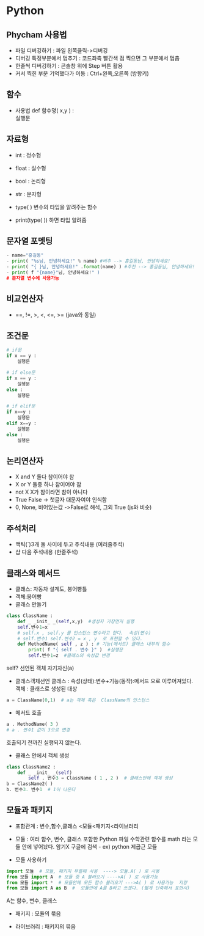 # Python 

## Phycham 사용법

- 파일 디버깅하기  : 파일 왼쪽클릭->디버깅 
- 디버깅 특정부분에서 멈추기 : 코드좌측 빨간색 점 찍으면 그 부분에서 멈춤
- 한줄씩 디버깅하기 : 콘솔창 위에 Step 버튼 활용
- 커서 찍힌 부분 기억했다가 이동 : Ctrl+왼쪽,오른쪽 (방향키)

## 함수

- 사용법
def 함수명( x,y ) : <br/>
	실행문

## 자료형

- int : 정수형
- float : 실수형
- bool : 논리형
- str : 문자형

- type( ) 변수의 타입을 알려주는 함수
- print(type( )) 하면 타입 알려줌

## 문자열 포멧팅
```py
- name="홍길동"
- print( "%s님, 안녕하세요!" % name) #비추 --> 홍길동님, 안녕하세요!
- print( "{ }님, 안녕하세요!" .format(name) ) #추천 --> 홍길동님, 안녕하세요!
- print( f "{name}"님, 안녕하세요!" )
# 문자열 변수에 사용가능
```
## 비교연산자

- ==, !=, >, <, <=, >=  (java와 동일)

## 조건문
```py
# if문
if x == y :
	실행문

# if else문
if x == y :
	실행문
else :
	실행문

# if elif문
if x==y :
	실행문
elif x==y :
	실행문
else :
	실행문
```
## 논리연산자
- X and Y 둘다 참이어야 참
- X or Y 둘중 하나 참이어야 참 
- not X X가 참이라면 참이 아니다
- True False -> 첫글자 대문자여야 인식함 
- 0, None, 비어있는값 ->False로 해석, 그외 True (js와 비슷)

## 주석처리

- 백틱(`)3개 둘 사이에 두고 주석내용 (여러줄주석)
- 샵 다음 주석내용 (한줄주석)

## 클래스와 메서드

- 클래스: 자동차 설계도, 붕어빵틀
- 객체:붕어빵
- 클래스 만들기
```py
class ClassName :
	def _ _init_ _(self,x,y)  #생성자 가장먼저 실행
	self.변수1=x  
    # self.x , self.y 를 인스턴스 변수라고 한다.  속성(변수) 
    # self.변수1 self.변수2 = x , y  로 표현할 수 있다.
	def MethodName( self , z ) : # 기능(메서드) 클래스 내부의 함수
		print( f "{ self . 변수 }" )  #실행문
		self.변수1=z  #클래스의 속성값 변경
```
self? 선언된 객체 자기자신(a)

- 클래스객체선언
클래스 : 속성(상태):변수+기능(동작):메서드 으로 이루어져있다.
객체 : 클래스로 생성된 대상
```py
a = ClassName(0,1)  # a는 객체 혹은  ClassName의 인스턴스

```


- 메서드 호출
```py
a . MethodName( 3 )
# a . 변수1 값이 3으로 변경
```
호출되기 전까진 실행되지 않는다.


- 클래스 안에서 객체 생성
```py
class ClassName2 :
	def _ _init_ _(self)
		self . 변수3 = ClassName ( 1 , 2 )  # 클래스안에 객체 생성
b = ClassName2( )
b. 변수3. 변수1  # 1이 나온다
```

## 모듈과 패키지
- 포함관계 : 변수,함수,클래스 <모듈<패키지<라이브러리

- 모듈 : 여러 함수, 변수, 클래스 포함한 Python 파일
수학관련 함수를 math 라는 모듈 안에 넣어놨다. 암기X 구글에 검색 - ex) python 제곱근 모듈

- 모듈 사용하기   
```py
import 모듈  # 모듈, 패키지 부를때 사용  ----> 모듈.A( ) 로 사용
from 모듈 import A  # 모듈 중 A 불러오기 ---->A( ) 로 사용가능
from 모듈 import *  # 모듈안에 모든 함수 불러오기 --->A( ) 로 사용가능  지양
from 모듈 import A as B  #  모듈안에 A를 B라고 쓰겠다. (짧게 단축해서 표현시)
```
A는 함수, 변수, 클래스

- 패키지 : 모듈의 묶음

- 라이브러리 : 패키지의 묶음

